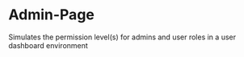 # Admin-Page
Simulates the permission level(s) for admins and user roles in a user dashboard environment
